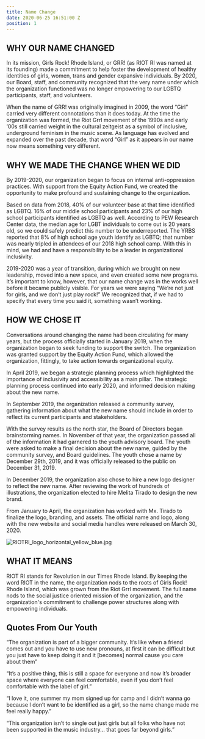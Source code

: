 ```yaml
---
title: Name Change
date: 2020-06-25 16:51:00 Z
position: 1
---
```


## WHY OUR NAME CHANGED
 
In its mission, Girls Rock! Rhode Island, or GRR! (as RIOT RI was named at its founding) made a commitment to help foster the development of healthy identities of girls, women, trans and gender expansive individuals. By 2020, our Board, staff, and community recognized that the very name under which the organization functioned was no longer empowering to our LGBTQ participants, staff, and volunteers.
 
When the name of GRR! was originally imagined in 2009, the word “Girl” carried very different connotations than it does today. At the time the organization was formed, the Riot Grrl movement of the 1990s and early ‘00s still carried weight in the cultural zeitgeist as a symbol of inclusive, underground feminism in the music scene. As language has evolved and expanded over the past decade, that word “Girl” as it appears in our name now means something very different.


## WHY WE MADE THE CHANGE WHEN WE DID

By 2019-2020, our organization began to focus on internal anti-oppression practices. With support from the Equity Action Fund, we created the opportunity to make profound and sustaining change to the organization.

Based on data from 2018, 40% of our volunteer base at that time identified as LGBTQ. 16% of our middle school participants and 23% of our high school participants identified as LGBTQ as well. According to PEW Research Center data, the median age for LGBT individuals to come out is 20 years old, so we could safely predict this number to be underreported.  The YRBS reported that 8% of high school age youth identify as LGBTQ; that number was nearly tripled in attendees of our 2018 high school camp. With this in mind, we had and have a responsibility to be a leader in organizational inclusivity.

2019-2020 was a year of transition, during which we brought on new leadership, moved into a new space, and even created some new programs. It’s important to know, however, that our name change was in the works well before it became publicly visible. For years we were saying “We’re not just for girls, and we don’t just play rock!” We recognized that, if we had to specify that every time you said it, something wasn’t working.

## HOW WE CHOSE IT

Conversations around changing the name had been circulating for many years, but the process officially started in January 2019, when the organization began to seek funding to support the switch. The organization was granted support by the Equity Action Fund, which allowed the organization, fittingly, to take action towards organizational equity.

In April 2019, we began a strategic planning process which highlighted the importance of inclusivity and accessibility as a main pillar. The strategic planning process continued into early 2020, and informed decision making about the new name. 

In September 2019, the organization released a community survey, gathering information about what the new name should include in order to reflect its current participants and stakeholders.

With the survey results as the north star, the Board of Directors began brainstorming names. In November of that year, the organization passed all of the information it had garnered to the youth advisory board. The youth were asked to make a final decision about the new name, guided by the community survey, and Board guidelines. The youth chose a name by December 29th, 2019, and it was officially released to the public on December 31, 2019. 

In December 2019, the organization also chose to hire a new logo designer to reflect the new name. After reviewing the work of hundreds of illustrations, the organization elected to hire Melita Tirado to design the new brand. 

From January to April, the organization has worked with Mx. Tirado to finalize the logo, branding, and assets. The official name and logo, along with the new website and social media handles were released on March 30, 2020.

![RIOTRI_logo_horizontal_yellow_blue.jpg](/uploads/RIOTRI_logo_horizontal_yellow_blue.jpg)


## WHAT IT MEANS

RIOT RI stands for Revolution in our Times Rhode Island. By keeping the word RIOT in the name, the organization nods to the roots of Girls Rock! Rhode Island, which was grown from the Riot Grrl movement. The full name nods to the social justice oriented mission of the organization, and the organization's commitment to challenge power structures along with empowering individuals. 

## Quotes From Our Youth

“The organization is part of a bigger community. It’s like when a friend comes out and you have to use new pronouns, at first it can be difficult but you just have to keep doing it and it [becomes] normal cause you care about them”

“It’s a positive thing, this is still a space for everyone and now it’s broader space where everyone can feel comfortable, even if you don’t feel comfortable with the label of girl.” 
 
“I love it, one summer my mom signed up for camp and I didn’t wanna go because I don’t want to be identified as a girl, so the name change made me feel really happy.”

“This organization isn’t to single out just girls but all folks who have not been supported in the music industry... that goes far beyond girls.”


